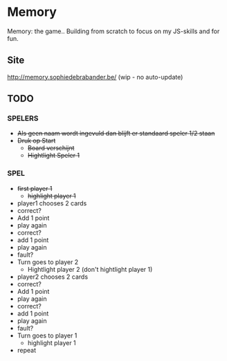 Memory
======

Memory: the game.. Building from scratch to focus on my JS-skills and for fun.

## Site
http://memory.sophiedebrabander.be/ (wip - no auto-update)


## TODO

### SPELERS

* ~~Als geen naam wordt ingevuld dan blijft er standaard speler 1/2 staan~~
* ~~Druk op Start~~
    * ~~Board verschijnt~~
    * ~~Hightlight Speler 1~~

### SPEL

* ~~first player 1~~
    * ~~highlight player 1~~
* player1 chooses 2 cards
* correct?
* Add 1 point
* play again
* correct?
* add 1 point
* play again
* fault?
* Turn goes to player 2
    * Hightlight player 2 (don't hightlight player 1)
* player2 chooses 2 cards
* correct?
* Add 1 point
* play again
* correct?
* add 1 point
* play again
* fault?
* Turn goes to player 1
    * highlight player 1
* repeat
